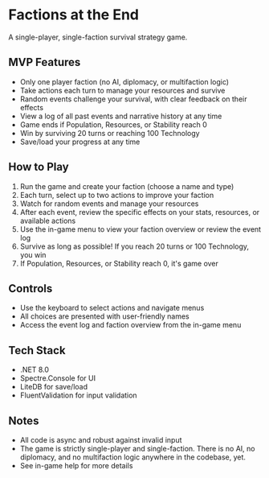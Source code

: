 # Factions at the End

A single-player, single-faction survival strategy game.

## MVP Features
- Only one player faction (no AI, diplomacy, or multifaction logic)
- Take actions each turn to manage your resources and survive
- Random events challenge your survival, with clear feedback on their effects
- View a log of all past events and narrative history at any time
- Game ends if Population, Resources, or Stability reach 0
- Win by surviving 20 turns or reaching 100 Technology
- Save/load your progress at any time

## How to Play
1. Run the game and create your faction (choose a name and type)
2. Each turn, select up to two actions to improve your faction
3. Watch for random events and manage your resources
4. After each event, review the specific effects on your stats, resources, or available actions
5. Use the in-game menu to view your faction overview or review the event log
6. Survive as long as possible! If you reach 20 turns or 100 Technology, you win
7. If Population, Resources, or Stability reach 0, it's game over

## Controls
- Use the keyboard to select actions and navigate menus
- All choices are presented with user-friendly names
- Access the event log and faction overview from the in-game menu

## Tech Stack
- .NET 8.0
- Spectre.Console for UI
- LiteDB for save/load
- FluentValidation for input validation

## Notes
- All code is async and robust against invalid input
- The game is strictly single-player and single-faction. There is no AI, no diplomacy, and no multifaction logic anywhere in the codebase, yet.
- See in-game help for more details
